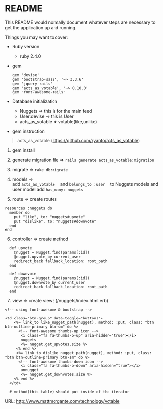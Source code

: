 # README

This README would normally document whatever steps are necessary to get the
application up and running.

Things you may want to cover:

* Ruby version
  * ruby 2.4.0


* gem
    ```
    gem 'devise'
    gem 'bootstrap-sass', '~> 3.3.6'
    gem 'jquery-rails'
    gem 'acts_as_votable', '~> 0.10.0'
    gem "font-awesome-rails"
    ```


* Database initialization
    - Nuggets => this is for the main feed
    - User:devise => this is User
    - acts_as_votable => votable(like,unlike)



* gem instruction
> acts_as_votable (https://github.com/ryanto/acts_as_votable)


1. gem install

2. generate migration file  => ```rails generate acts_as_votable:migration ```

3. migrate => ```rake db:migrate```

4. models =>  
add   ```acts_as_votable  ``` and   ```belongs_to :user  ``` to Nuggets models and user model add ``` has_many: nuggets  ```

5. route => create routes
  ```
  resources :nuggets do
    member do
      put "like", to: "nuggets#upvote"
      put "dislike", to: "nuggets#downvote"
    end
  end
  ```

6. controller => create method
  ```
    def upvote
      @nugget = Nugget.find(params[:id])
      @nugget.upvote_by current_user
      redirect_back fallback_location: root_path
    end

    def downvote
      @nugget = Nugget.find(params[:id])
      @nugget.downvote_by current_user
      redirect_back fallback_location: root_path
    end
  ```

7.  view => create views (/nuggets/index.html.erb)

  ```
  <!-- using font-awesome & bootstrap -->

  <td class="btn-group" data-toggle="buttons">
      <%= link_to like_nugget_path(nugget), method: :put, class: "btn btn-outline-primary btn-sm" do %>
        <!-- font-awesome thumbs-up icon -->
         <i class="fa fa-thumbs-o-up" aria-hidden="true"></i>
         nuggets
         <%= nugget.get_upvotes.size %>
       <% end %>
       <%= link_to dislike_nugget_path(nugget), method: :put, class: "btn btn-outline-primary btn-sm" do %>
        <!-- font-awesome thumbs-down icon -->
         <i class="fa fa-thumbs-o-down" aria-hidden="true"></i>
         unnugget
         <%= nugget.get_downvotes.size %>
      <% end %>
    </td>

    # method(this table) should put inside of the iterator
  ```

URL:
http://www.mattmorgante.com/technology/votable
